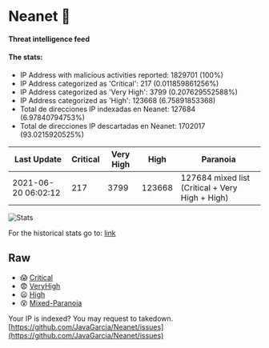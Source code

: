 # Neanet :hocho:
#### Threat intelligence feed
#### The stats:

- IP Address with malicious activities reported: 1829701 (100%)
- IP Address categorized as 'Critical':  217 (0.011859861256%)
- IP Address categorized as 'Very High':  3799 (0.207629552588%)
- IP Address categorized as 'High':  123668 (6.75891853368)
- Total de direcciones IP indexadas en Neanet:  127684 (6.97840794753%)
- Total de direcciones IP descartadas en Neanet:  1702017 (93.0215920525%)

| Last Update | Critical | Very High | High | Paranoia |
| --- | --- | --- | --- | --- |
| 2021-06-20 06:02:12 | 217 | 3799 | 123668 | 127684 mixed list (Critical + Very High + High)|

![Stats](https://docs.google.com/spreadsheets/d/e/2PACX-1vSnaNMIXVabIpDJjufMlzH7poXnshF3mgd8Is1g9ytUEzVsP5my4Trn8f-xkoLLQ38xpL3HtmUexLo6/pubchart?oid=501124687&format=image)

For the historical stats go to: [link](/stats.csv)
## Raw
- :scream: [Critical](https://raw.githubusercontent.com/JavaGarcia/Neanet/master/blacklists/neanet_critical.txt)
- :fearful: [VeryHigh](https://raw.githubusercontent.com/JavaGarcia/Neanet/master/blacklists/neanet_veryHigh.txtt)
- :frowning: [High](https://raw.githubusercontent.com/JavaGarcia/Neanet/master/blacklists/neanet_high.txt)
- :dizzy_face: [Mixed-Paranoia](https://raw.githubusercontent.com/JavaGarcia/Neanet/master/blacklists/neanet_all.txt)


Your IP is indexed? You may request to takedown. [https://github.com/JavaGarcia/Neanet/issues](https://github.com/JavaGarcia/Neanet/issues)









































































































































































































































































































































































































































































































































































































































































































































































































































































































































































































































































































































































































































































































































































































































































































































































































































































































































































































































































































































































































































































































































































































































































































































































































































































































































































































































































































































































































































































































































































































































































































































































































































































































































































































































































































































































































































































































































































































































































































































































































































































































































































































































































































































































































































































































































































































































































































































































































































































































































































































































































































































































































































































































































































































































































































































































































































































































































































































































































































































































































































































































































































































































































































































































































































































































































































































































































































































































































































































































































































































































































































































































































































































































